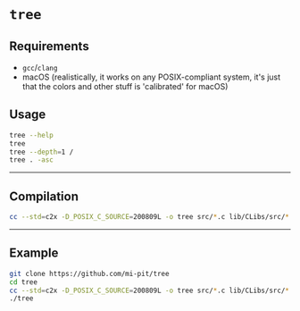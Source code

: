 # `tree`

## Requirements

* `gcc`/`clang`
* macOS (realistically, it works on any POSIX-compliant system,
         it's just that the colors and other stuff is 'calibrated' for macOS)

## Usage

```bash
tree --help
tree
tree --depth=1 /
tree . -asc
```

---

## Compilation

```bash
cc --std=c2x -D_POSIX_C_SOURCE=200809L -o tree src/*.c lib/CLibs/src/*.c lib/CLibs/src/Structs/*.c
```

---

## Example

```bash
git clone https://github.com/mi-pit/tree
cd tree
cc --std=c2x -D_POSIX_C_SOURCE=200809L -o tree src/*.c lib/CLibs/src/*.c lib/CLibs/src/Structs/*.c
./tree
```
